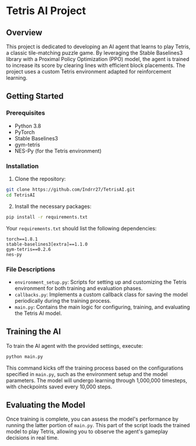 # Tetris AI Project

## Overview

This project is dedicated to developing an AI agent that learns to play Tetris, a classic tile-matching puzzle game. By leveraging the Stable Baselines3 library with a Proximal Policy Optimization (PPO) model, the agent is trained to increase its score by clearing lines with efficient block placements. The project uses a custom Tetris environment adapted for reinforcement learning.

## Getting Started

### Prerequisites

- Python 3.8
- PyTorch
- Stable Baselines3
- gym-tetris
- NES-Py (for the Tetris environment)

### Installation

1. Clone the repository:

```bash
git clone https://github.com/Indrr27/TetrisAI.git
cd TetrisAI
```

2. Install the necessary packages:

```bash
pip install -r requirements.txt
```

Your `requirements.txt` should list the following dependencies:
```
torch==1.8.1
stable-baselines3[extra]==1.1.0
gym-tetris==0.2.6
nes-py
```

### File Descriptions

- `environment_setup.py`: Scripts for setting up and customizing the Tetris environment for both training and evaluation phases.
- `callbacks.py`: Implements a custom callback class for saving the model periodically during the training process.
- `main.py`: Contains the main logic for configuring, training, and evaluating the Tetris AI model.

## Training the AI

To train the AI agent with the provided settings, execute:

```bash
python main.py
```

This command kicks off the training process based on the configurations specified in `main.py`, such as the environment setup and the model parameters. The model will undergo learning through 1,000,000 timesteps, with checkpoints saved every 10,000 steps.

## Evaluating the Model

Once training is complete, you can assess the model's performance by running the latter portion of `main.py`. This part of the script loads the trained model to play Tetris, allowing you to observe the agent's gameplay decisions in real time.
